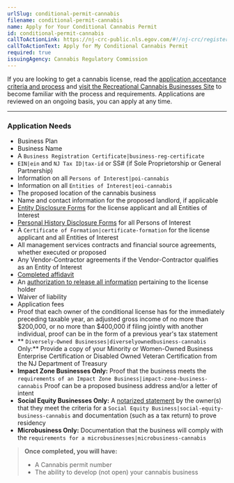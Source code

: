 ```yaml
---
urlSlug: conditional-permit-cannabis
filename: conditional-permit-cannabis
name: Apply for Your Conditional Cannabis Permit
id: conditional-permit-cannabis
callToActionLink: https://nj-crc-public.nls.egov.com/#!/nj-crc/register
callToActionText: Apply for My Conditional Cannabis Permit
required: true
issuingAgency: Cannabis Regulatory Commission
---
```

If you are looking to get a cannabis license, read the [application acceptance criteria and process](https://www.nj.gov/cannabis/documents/businesses/personal-use/Final%20Notice%20of%20Application%20Acceptance.pdf) and [visit the Recreational Cannabis Businesses Site](https://www.nj.gov/cannabis/businesses/index.shtml) to become familiar with the process and requirements. Applications are reviewed on an ongoing basis, you can apply at any time.

- - -

### Application Needs

* Business Plan
* Business Name
* A `Business Registration Certificate|business-reg-certificate` 
* `EIN|ein` and `NJ Tax ID|tax-id` or SS# (if Sole Proprietorship or General Partnership)
* Information on all `Persons of Interest|poi-cannabis` 
* Information on all `Entities of Interest|eoi-cannabis` 
* The proposed location of the cannabis business
* Name and contact information for the proposed landlord, if applicable
* [Entity Disclosure Forms](https://www.nj.gov/cannabis/documents/businesses/personal-use/CRC%20Entity%20Disclosure%20Form%20Fillable.pdf) for the license applicant and all Entities of Interest
* [Personal History Disclosure Forms](https://www.nj.gov/cannabis/documents/businesses/personal-use/Personal%20History%20Disclosure%20Form.pdf) for all Persons of Interest
* A `Certificate of Formation|certificate-formation` for the license applicant and all Entities of Interest
* All management services contracts and financial source agreements, whether executed or proposed
* Any Vendor-Contractor agreements if the Vendor-Contractor qualifies as an Entity of Interest
* [Completed affidavit](https://www.nj.gov/cannabis/documents/businesses/personal-use/Cannabis%20Business%20Applicant%20Affidavit%20Waiver%20Release.pdf)
* An [authorization to release all information](https://www.nj.gov/cannabis/documents/businesses/personal-use/Personal%20History%20Disclosure%20Form.pdf) pertaining to the license holder
* Waiver of liability
* Application fees
* Proof that each owner of the conditional license has for the immediately preceding taxable year, an adjusted gross income of no more than $200,000, or no more than $400,000 if filing jointly with another individual, proof can be in the form of a previous year's tax statement
* ** `Diversely-Owned Businesses|diverselyownedbusiness-cannabis` Only:** Provide a copy of your Minority or Women-Owned Business Enterprise Certification or Disabled Owned Veteran Certification from the NJ Department of Treasury
* **Impact Zone Businesses Only:** Proof that the business meets the `requirements of an Impact Zone Business|impact-zone-business-cannabis` Proof can be a proposed business address and/or a letter of intent
* **Social Equity Businesses Only:** A [notarized statement](https://www.nj.gov/cannabis/documents/businesses/personal-use/Certification%20of%20SEB%20FINAL%2012.13.21.pdf) by the owner(s) that they meet the criteria for a `Social Equity Business|social-equity-business-cannabis` and documentation (such as a tax return) to prove residency
* **Microbusiness Only:** Documentation that the business will comply with the `requirements for a microbusinesses|microbusiness-cannabis` 

> **Once completed, you will have:**
>
> * A Cannabis permit number
> * The ability to develop (not open) your cannabis business